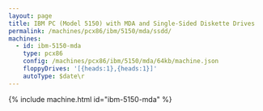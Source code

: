 ```yaml
---
layout: page
title: IBM PC (Model 5150) with MDA and Single-Sided Diskette Drives
permalink: /machines/pcx86/ibm/5150/mda/ssdd/
machines:
  - id: ibm-5150-mda
    type: pcx86
    config: /machines/pcx86/ibm/5150/mda/64kb/machine.json
    floppyDrives: '[{heads:1},{heads:1}]'
    autoType: $date\r
---
```


{% include machine.html id="ibm-5150-mda" %}
